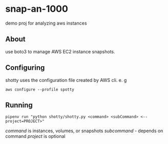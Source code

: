 # snap-an-1000
demo proj for analyzing aws instances

## About
use boto3 to manage AWS EC2 instance snapshots.

## Configuring

shotty uses the configuration file created by AWS cli. e. g

`aws configure --profile spotty`

## Running

`pipenv run "python shotty/shotty.py <command> <subCommand> <--project=PROJECT>"`

*command* is instances, volumes, or snapshots
*subcommand* - depends on command
*project* is optional

